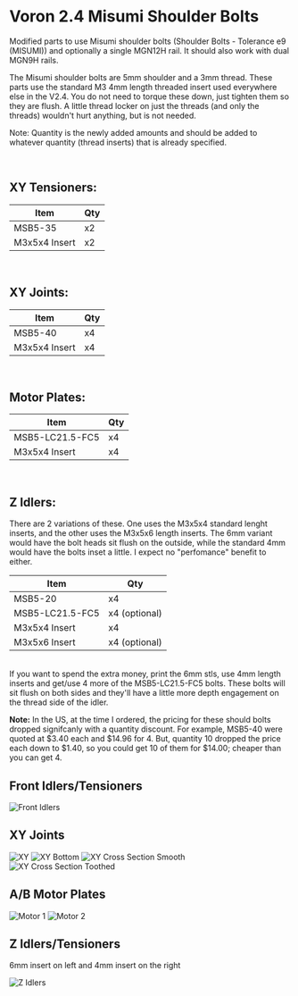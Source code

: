 # Voron 2.4 Misumi Shoulder Bolts
Modified parts to use Misumi shoulder bolts (Shoulder Bolts - Tolerance e9 (MISUMI)) and optionally a single MGN12H rail. It should also work with dual MGN9H rails.

The Misumi shoulder bolts are 5mm shoulder and a 3mm thread. These parts use the standard M3 4mm length threaded insert used everywhere else in the V2.4. You do not need to torque these down, just tighten them so they are flush. A little thread locker on just the threads (and only the threads) wouldn't hurt anything, but is not needed.

Note: Quantity is the newly added amounts and should be added to whatever quantity (thread inserts) that is already specified.

<br/>

## XY Tensioners:
Item | Qty
-- | --
MSB5-35        | x2
M3x5x4 Insert  | x2

<br/>

## XY Joints:
Item | Qty
-- | --
MSB5-40        | x4
M3x5x4 Insert  | x4

<br/>

## Motor Plates:
Item | Qty
-- | --
MSB5-LC21.5-FC5 | x4
M3x5x4 Insert   | x4

<br/>

## Z Idlers:
There are 2 variations of these. One uses the M3x5x4 standard lenght inserts, and the other uses the M3x5x6 length inserts. The 6mm variant would have the bolt heads sit flush on the outside, while the standard 4mm would have the bolts inset a little. I expect no "perfomance" benefit to either.

Item | Qty
-- | --
MSB5-20         | x4
MSB5-LC21.5-FC5 | x4 (optional)
M3x5x4 Insert   | x4
M3x5x6 Insert   | x4 (optional)

<br/>
If you want to spend the extra money, print the 6mm stls, use 4mm length inserts and get/use 4 more of the MSB5-LC21.5-FC5 bolts. These bolts will sit flush on both sides and they'll have a little more depth engagement on the thread side of the idler.

**Note:** In the US, at the time I ordered, the pricing for these should bolts dropped signifcanly with a quantity discount. For example, MSB5-40 were quoted at $3.40 each and $14.96 for 4. But, quantity 10 dropped the price each down to $1.40, so you could get 10 of them for $14.00; cheaper than you can get 4.

## Front Idlers/Tensioners

![Front Idlers](Images/front_idler.png?raw=true)

## XY Joints

![XY](Images/xy.png?raw=true)
![XY Bottom](Images/xy_bottom.png?raw=true)
![XY Cross Section Smooth](Images/xy_cross_section_smooth.png?raw=true)
![XY Cross Section Toothed](Images/xy_cross_section_toothed.png?raw=true)

## A/B Motor Plates

![Motor 1](Images/motor_1.png?raw=true)
![Motor 2](Images/motor_2.png?raw=true)

## Z Idlers/Tensioners

6mm insert on left and 4mm insert on the right

![Z Idlers](Images/z_idlers.png?raw=true)